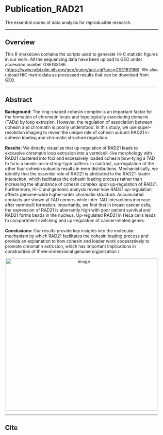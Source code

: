 # Publication_RAD21
The essential codes of data analysis for reproducible research.

---

## Overview
This R markdown contains the scripts used to generate Hi-C statistic figures in our work. All the sequencing data have been upload to GEO under accession number GSE183186 (https://www.ncbi.nlm.nih.gov/geo/query/acc.cgi?acc=GSE183186). We also upload HiC matrix data as processed results that can be download from GEO. 

---

## Abstract
**Background:** The ring-shaped cohesin complex is an important factor for the formation of chromatin loops and topologically associating domains (TADs) by loop extrusion. However, the regulation of association between cohesin and chromatin is poorly understood. In this study, we use super-resolution imaging to reveal the unique role of cohesin subunit RAD21 in cohesin loading and chromatin structure regulation.\
\
**Results:** We directly visualize that up-regulation of RAD21 leads to excessive chromatin loop extrusion into a vermicelli-like morphology with RAD21 clustered into foci and excessively loaded cohesin bow-tying a TAD to form a beads-on-a-string-type pattern. In contrast, up-regulation of the other four cohesin subunits results in even distributions. Mechanistically, we identify that the essential role of RAD21 is attributed to the RAD21-loader interaction, which facilitates the cohesin loading process rather than increasing the abundance of cohesin complex upon up-regulation of RAD21. Furthermore, Hi-C and genomic analysis reveal how RAD21 up-regulation affects genome-wide higher-order chromatin structure. Accumulated contacts are shown at TAD corners while inter-TAD interactions increase after vermicelli formation. Importantly, we find that in breast cancer cells, the expression of RAD21 is aberrantly high with poor patient survival and RAD21 forms beads in the nucleus. Up-regulated RAD21 in HeLa cells leads to compartment switching and up-regulation of cancer-related genes. \
\
**Conclusions:** Our results provide key insights into the molecular mechanism by which RAD21 facilitates the cohesin loading process and provide an explanation to how cohesin and loader work cooperatively to promote chromatin extrusion, which has important implications in construction of three-dimensional genome organization.\
<div align=center>
<img width="500" alt="image" src="https://github.com/Wenxue-PKU/Publication_RAD21/assets/53139100/60392d68-1a37-497c-b475-4837e3f9d7e1">
</div>

---

## Cite

